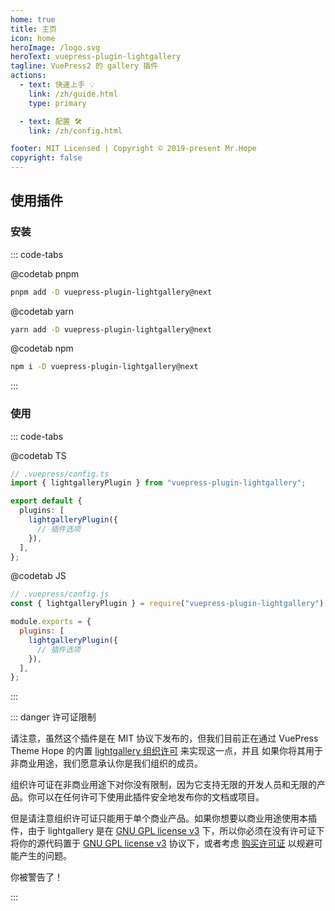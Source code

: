 ```yaml
---
home: true
title: 主页
icon: home
heroImage: /logo.svg
heroText: vuepress-plugin-lightgallery
tagline: VuePress2 的 gallery 插件
actions:
  - text: 快速上手 💡
    link: /zh/guide.html
    type: primary

  - text: 配置 🛠
    link: /zh/config.html

footer: MIT Licensed | Copyright © 2019-present Mr.Hope
copyright: false
---
```


## 使用插件

### 安装

::: code-tabs

@codetab pnpm

```bash
pnpm add -D vuepress-plugin-lightgallery@next
```

@codetab yarn

```bash
yarn add -D vuepress-plugin-lightgallery@next
```

@codetab npm

```bash
npm i -D vuepress-plugin-lightgallery@next
```

:::

### 使用

::: code-tabs

@codetab TS

```ts
// .vuepress/config.ts
import { lightgalleryPlugin } from "vuepress-plugin-lightgallery";

export default {
  plugins: [
    lightgalleryPlugin({
      // 插件选项
    }),
  ],
};
```

@codetab JS

```js
// .vuepress/config.js
const { lightgalleryPlugin } = require("vuepress-plugin-lightgallery");

module.exports = {
  plugins: [
    lightgalleryPlugin({
      // 插件选项
    }),
  ],
};
```

:::

::: danger 许可证限制

请注意，虽然这个插件是在 MIT 协议下发布的，但我们目前正在通过 VuePress Theme Hope 的内置 [lightgallery 组织许可](https://www.lightgalleryjs.com/license/) 来实现这一点，并且 如果你将其用于非商业用途，我们愿意承认你是我们组织的成员。

组织许可证在非商业用途下对你没有限制，因为它支持无限的开发人员和无限的产品。你可以在任何许可下使用此插件安全地发布你的文档或项目。

但是请注意组织许可证只能用于单个商业产品。如果你想要以商业用途使用本插件，由于 lightgallery 是在 [GNU GPL license v3](https://www.gnu.org/licenses/gpl-3.0.html) 下，所以你必须在没有许可证下将你的源代码置于 [GNU GPL license v3](https://www.gnu.org/licenses/gpl-3.0.html) 协议下，或者考虑 [购买许可证](https://www.lightgalleryjs.com/license/) 以规避可能产生的问题。

你被警告了！

:::
